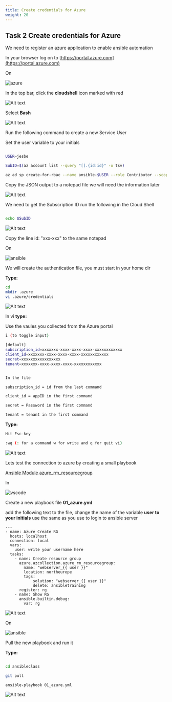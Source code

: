 ```yaml
---
title: Create credentials for Azure
weight: 20
---
```


## Task 2 Create credentials for Azure

We need to register an azure application to enable ansible automation

In your browser log on to [https://portal.azure.com](https://portal.azure.com)

On

![azure](/images/azure.png)

In the top bar, click the __cloudshell__ icon marked with red

![Alt text](images/01_start_cloud_shell.png?raw=true "Cloud Shell")

Select __Bash__

![Alt text](images/02_start_cloud_shell_bash.png?raw=true "Cloud Shell")

Run the following command to create a new Service User

Set the user variable to your initials

```bash

USER=jesbe

SubID=$(az account list --query "[].{id:id}" -o tsv)

az ad sp create-for-rbac --name ansible-$USER --role Contributor --scopes /subscriptions/$SubID

```

Copy the JSON output to a notepad file we will need the information later

![Alt text](images/02_create_sp.png?raw=true "Cloud Shell output")

We need to get the Subscription ID run the following in the Cloud Shell

```bash

echo $SubID

```

![Alt text](images/03_get_sub_id.png?raw=true "Cloud Shell sub id")

Copy the line id: "xxx-xxx" to the same notepad

On

![ansible](/images/ansible.png)

We will create the authentication file, you must start in your home dir

__Type:__

```bash
cd
mkdir .azure
vi .azure/credentials

```

![Alt text](images/009_azure_credfile.png?raw=true "azure credentials")

In vi __type:__

Use the vaules you collected from the Azure portal

```bash
i (to toggle input)
```

```bash
[default]
subscription_id=xxxxxxx-xxxx-xxxx-xxxx-xxxxxxxxxxxx
client_id=xxxxxxx-xxxx-xxxx-xxxx-xxxxxxxxxxxx
secret=xxxxxxxxxxxxxxxxx
tenant=xxxxxxx-xxxx-xxxx-xxxx-xxxxxxxxxxxx
```

```bash

In the file

subscription_id = id from the last command

client_id = appID in the first command

secret = Password in the first command

tenant = tenant in the first command

```

__Type:__

```bash
Hit Esc-key

:wq (: for a command w for write and q for quit vi)
```

![Alt text](images/010_azure_credfile_input.png?raw=true "azure credentials file input")

Lets test the connection to azure by creating a small playbook

[Ansible Module azure_rm_resourcegroup](https://docs.ansible.com/ansible/latest/modules/azure_rm_resourcegroup_module.html#azure-rm-resourcegroup-module)

In

![vscode](/images/student-vscode.png)

Create a new playbook file __01_azure.yml__

add the following text to the file, change the name of the variable __user to your initials__ use the same as you use to login to ansible server

```ansible
---
- name: Azure Create RG
  hosts: localhost
  connection: local
  vars:
    user: write your username here
  tasks:
    - name: Create resource group
      azure.azcollection.azure_rm_resourcegroup:
        name: "webserver_{{ user }}"
        location: northeurope
        tags:
            solution: "webserver_{{ user }}"
            delete: ansibletraining
      register: rg
    - name: Show RG
      ansible.builtin.debug:
        var: rg

```

![Alt text](images/011_azure_play.png?raw=true "azure play")

On

![ansible](/images/ansible.png)

Pull the new playbook and run it

__Type:__

```bash

cd ansibleclass

git pull

ansible-playbook 01_azure.yml

```

![Alt text](images/011_azure_play_run.png?raw=true "azure play run")
